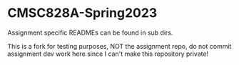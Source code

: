# CMSC828A-Spring2023

Assignment specific READMEs can be found in sub dirs.

This is a fork for testing purposes, NOT the assignment repo, do not commit assignment dev work here since I can't make this repository private!
